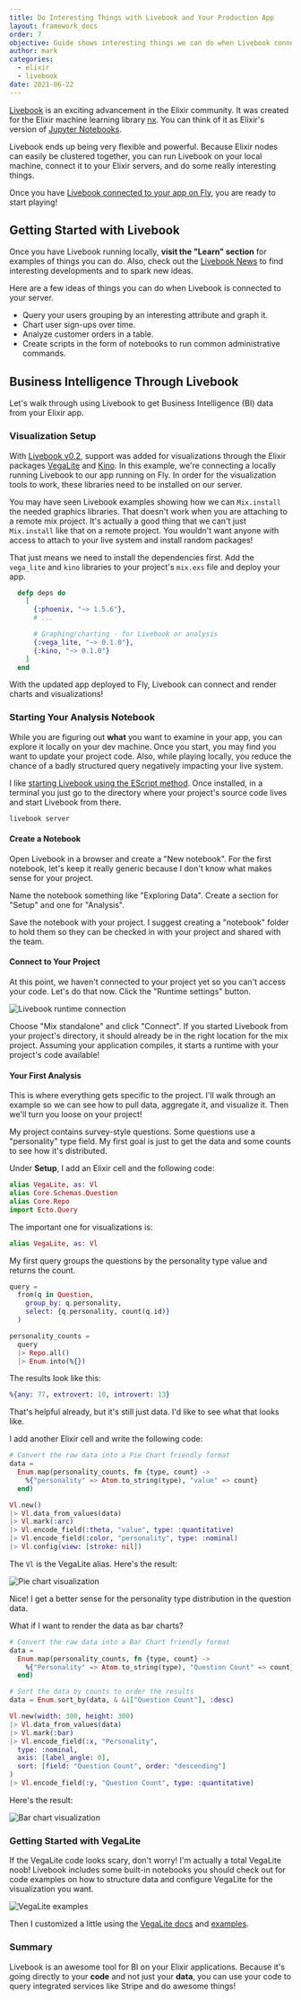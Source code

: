 ```yaml
---
title: Do Interesting Things with Livebook and Your Production App
layout: framework_docs
order: 7
objective: Guide shows interesting things we can do when Livebook connects to our deployed app running on Fly.
author: mark
categories:
  - elixir
  - livebook
date: 2021-06-22
---
```


[Livebook](https://livebook.dev/) is an exciting advancement in the Elixir community. It was created for the Elixir machine learning library [nx](https://github.com/elixir-nx/nx). You can think of it as Elixir's version of [Jupyter Notebooks](https://jupyter.org/).

Livebook ends up being very flexible and powerful. Because Elixir nodes can easily be clustered together, you can run Livebook on your local machine, connect it to your Elixir servers, and do some really interesting things.

Once you have [Livebook connected to your app on Fly](), you are ready to start playing!

## Getting Started with Livebook

Once you have Livebook running locally, **visit the "Learn" section** for examples of things you can do. Also, check out the [Livebook News](https://news.livebook.dev/) to find interesting developments and to spark new ideas.

Here are a few ideas of things you can do when Livebook is connected to your server.

- Query your users grouping by an interesting attribute and graph it.
- Chart user sign-ups over time.
- Analyze customer orders in a table.
- Create scripts in the form of notebooks to run common administrative commands.

## Business Intelligence Through Livebook

Let's walk through using Livebook to get Business Intelligence (BI) data from your Elixir app.

### Visualization Setup

With [Livebook v0.2](https://github.com/livebook-dev/livebook/blob/main/CHANGELOG.md), support was added for visualizations through the Elixir packages [VegaLite](https://github.com/livebook-dev/vega_lite) and [Kino](https://github.com/livebook-dev/kino). In this example, we're connecting a locally running Livebook to our app running on Fly. In order for the visualization tools to work, these libraries need to be installed on our server.

You may have seen Livebook examples showing how we can `Mix.install` the needed graphics libraries. That doesn't work when you are attaching to a remote mix project. It's actually a good thing that we can't just `Mix.install` like that on a remote project. You wouldn't want anyone with access to attach to your live system and install random packages!

That just means we need to install the dependencies first. Add the `vega_lite` and `kino` libraries to your project's `mix.exs` file and deploy your app.

```elixir
  defp deps do
    [
      {:phoenix, "~> 1.5.6"},
      # ...

      # Graphing/charting - for Livebook or analysis
      {:vega_lite, "~> 0.1.0"},
      {:kino, "~> 0.1.0"}
    ]
  end
```

With the updated app deployed to Fly, Livebook can connect and render charts and visualizations!

### Starting Your Analysis Notebook

While you are figuring out **what** you want to examine in your app, you can explore it locally on your dev machine. Once you start, you may find you want to update your project code. Also, while playing locally, you reduce the chance of a badly structured query negatively impacting your live system.

I like [starting Livebook using the EScript method](https://github.com/livebook-dev/livebook#escript). Once installed, in a terminal you just go to the directory where your project's source code lives and start Livebook from there.

```cmd
livebook server
```

#### Create a Notebook

Open Livebook in a browser and create a "New notebook". For the first notebook, let's keep it really generic because I don't know what makes sense for your project.

Name the notebook something like "Exploring Data". Create a section for "Setup" and one for "Analysis".

Save the notebook with your project. I suggest creating a "notebook" folder to hold them so they can be checked in with your project and shared with the team.

#### Connect to Your Project

At this point, we haven't connected to your project yet so you can't access your code. Let's do that now. Click the "Runtime settings" button.

![Livebook runtime connection](/docs/images/livebook-data-analysis-runtime-click.png?card&centered)

Choose "Mix standalone" and click "Connect". If you started Livebook from your project's directory, it should already be in the right location for the mix project. Assuming your application compiles, it starts a runtime with your project's code available!

#### Your First Analysis

This is where everything gets specific to the project. I'll walk through an example so we can see how to pull data, aggregate it, and visualize it. Then we'll turn you loose on your project!

My project contains survey-style questions. Some questions use a "personality" type field. My first goal is just to get the data and some counts to see how it's distributed.

Under **Setup**, I add an Elixir cell and the following code:

```elixir
alias VegaLite, as: Vl
alias Core.Schemas.Question
alias Core.Repo
import Ecto.Query
```

The important one for visualizations is:

```elixir
alias VegaLite, as: Vl
```

My first query groups the questions by the personality type value and returns the count.

```elixir
query =
  from(q in Question,
    group_by: q.personality,
    select: {q.personality, count(q.id)}
  )

personality_counts =
  query
  |> Repo.all()
  |> Enum.into(%{})
```

The results look like this:

```elixir
%{any: 77, extrovert: 10, introvert: 13}
```

That's helpful already, but it's still just data. I'd like to see what that looks like.

I add another Elixir cell and write the following code:

```elixir
# Convert the raw data into a Pie Chart friendly format
data =
  Enum.map(personality_counts, fn {type, count} ->
    %{"personality" => Atom.to_string(type), "value" => count}
  end)

Vl.new()
|> Vl.data_from_values(data)
|> Vl.mark(:arc)
|> Vl.encode_field(:theta, "value", type: :quantitative)
|> Vl.encode_field(:color, "personality", type: :nominal)
|> Vl.config(view: [stroke: nil])
```

The `Vl` is the VegaLite alias. Here's the result:

![Pie chart visualization](/docs/images/livebook-personality-pie-visualization.png?card&centered)

Nice! I get a better sense for the personality type distribution in the question data.

What if I want to render the data as bar charts?

```elixir
# Convert the raw data into a Bar Chart friendly format
data =
  Enum.map(personality_counts, fn {type, count} ->
    %{"Personality" => Atom.to_string(type), "Question Count" => count}
  end)

# Sort the data by counts to order the results
data = Enum.sort_by(data, & &1["Question Count"], :desc)

Vl.new(width: 300, height: 300)
|> Vl.data_from_values(data)
|> Vl.mark(:bar)
|> Vl.encode_field(:x, "Personality",
  type: :nominal,
  axis: [label_angle: 0],
  sort: [field: "Question Count", order: "descending"]
)
|> Vl.encode_field(:y, "Question Count", type: :quantitative)
```

Here's the result:

![Bar chart visualization](/docs/images/livebook-personality-bar-visualization.png?card&centered)

### Getting Started with VegaLite

If the VegaLite code looks scary, don't worry! I'm actually a total VegaLite noob! Livebook includes some built-in notebooks you should check out for code examples on how to structure data and configure VegaLite for the visualization you want.

![VegaLite examples](/docs/images/livebook-vegalite-examples.png?card&2/3&centered)

Then I customized a little using the [VegaLite docs](https://vega.github.io/vega-lite/docs/) and [examples](https://vega.github.io/vega-lite/examples/).

### Summary

Livebook is an awesome tool for BI on your Elixir applications. Because it's going directly to your **code** and not just your **data**, you can use your code to query integrated services like Stripe and do awesome things!
